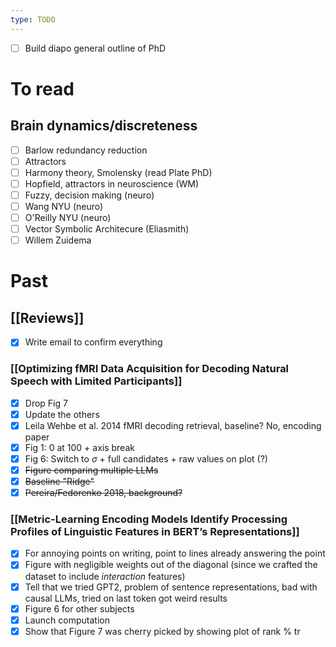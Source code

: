 ```yaml
---
type: TODO
---
```

- [ ] Build diapo general outline of PhD
# To read
## Brain dynamics/discreteness
- [ ] Barlow redundancy reduction
- [ ] Attractors
- [ ] Harmony theory, Smolensky (read Plate PhD)
- [ ] Hopfield, attractors in neuroscience (WM)
- [ ] Fuzzy, decision making (neuro)
- [ ] Wang NYU (neuro)
- [ ] O'Reilly NYU (neuro)
- [ ] Vector Symbolic Architecure (Eliasmith)
- [ ] Willem Zuidema

# Past
## [[Reviews]]
- [x] Write email to confirm everything
### [[Optimizing fMRI Data Acquisition for Decoding Natural Speech with Limited Participants]]
- [x] Drop Fig 7
- [x] Update the others
- [x] Leila Wehbe et al. 2014 fMRI decoding retrieval, baseline? No, encoding paper
- [x] Fig 1: 0 at 100 + axis break
- [x] Fig 6: Switch to $\sigma$ + full candidates + raw values on plot (?)
- [x] ~~Figure comparing multiple LLMs~~
- [x] ~~Baseline "Ridge"~~
- [x] ~~Pereira/Fedorenko 2018, background?~~

### [[Metric-Learning Encoding Models Identify Processing Profiles of Linguistic Features in BERT’s Representations]]
- [x] For annoying points on writing, point to lines already answering the point
- [x] Figure with negligible weights out of the diagonal (since we crafted the dataset to include *interaction* features)
- [x] Tell that we tried GPT2, problem of sentence representations, bad with causal LLMs, tried on last token got weird results
- [x] Figure 6 for other subjects
- [x] Launch computation
- [x] Show that Figure 7 was cherry picked by showing plot of rank % tr